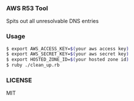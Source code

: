 ### AWS R53 Tool

Spits out all unresolvable DNS entries

### Usage

```bash
$ export AWS_ACCESS_KEY=$(your aws access key)
$ export AWS_SECRET_KEY=$(your aws secret key)
$ export HOSTED_ZONE_ID=$(your hosted zone id)
$ ruby ./clean_up.rb
```

### LICENSE

MIT